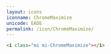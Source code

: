 ```yaml
---
layout: icons
iconname: ChromeMaximize
unicode: EADE
permalink: /icon/ChromeMaximize/
---
```


``` html
<i class="mi mi-ChromeMaximize"></i>
```

